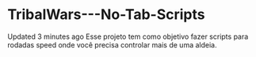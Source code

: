 # TribalWars---No-Tab-Scripts
Updated 3 minutes ago Esse projeto tem como objetivo fazer scripts para rodadas speed onde você precisa controlar mais de uma aldeia.
